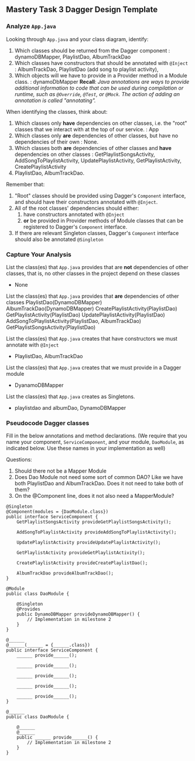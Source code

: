## Mastery Task 3 Dagger Design Template

### Analyze `App.java`

Looking through `App.java` and your class diagram, identify:

1. Which classes should be returned from the Dagger component : dynamoDBMapper, PlaylistDao, AlbumTrackDao
2. Which classes have constructors that should be annotated with `@Inject` : AlbumTrackDao, PlaylistDao (add song to playlist activity), 
3. Which objects will we have to provide in a Provider method in a Module class. : dynamoDbMapper
   **Recall**: *Java annotations are ways to provide additional information
   to code that can be used during compilation or runtime, such as `@Override`,
   `@Test`, or `@Mock`. The action of adding an annotation is called "annotating".*

When identifying the classes, think about:
1. Which classes only **have** dependencies on other classes, i.e. the
   "root" classes that we interact with at the top of our service. : App
2. Which classes only **are** dependencies of other classes, but have
   no dependencies of their own : None. 
3. Which classes both **are** dependencies of other classes and **have**
   dependencies on other classes : GetPlaylistSongsActivity, AddSongToPlaylistActivity, UpdatePlaylistActivity, GetPlaylistActivity, CreatePlaylistActivity
4. PlaylistDao, AlbumTrackDao.

Remember that:
1. "Root" classes should be provided using Dagger's `Component` interface,
   and should have their constructors annotated with `@Inject`.
1. All of the root classes' dependencies should either:
   1. have constructors annotated with `@Inject`
   1. **or** be provided in Provider methods of Module classes that can
      be registered to Dagger's `Component` interface.
1. If there are relevant Singleton classes, Dagger's `Component` interface
   should also be annotated `@Singleton`

### Capture Your Analysis

List the class(es) that `App.java` provides that are **not** dependencies of other classes, that is, no other classes
 in the project depend on these classes

* None

List the class(es) that `App.java` provides that **are** dependencies of other classes
PlaylistDao(DynamoDBMapper)
AlbumTrackDao(DynamoDBMapper)
CreatePlaylistActivity(PlaylistDao)
GetPlaylistActivity(PlaylistDao)
UpdatePlaylistActivity(PlaylistDao)
AddSongToPlaylistActivity(PlaylistDao, AlbumTrackDao)
GetPlaylistSongsActivity(PlaylistDao)

List the class(es) that `App.java` creates that have constructors we must annotate with `@Inject`

*  PlaylistDao, AlbumTrackDao

List the class(es) that `App.java` creates that we must provide in a Dagger module

* DyanamoDBMapper

List the class(es) that `App.java` creates as Singletons.

* playlistdao and albumDao, DynamoDBMapper

### Pseudocode Dagger classes

Fill in the below annotations and method declarations.
(We require that you name your component, `ServiceComponent`, and
your module, `DaoModule`, as indicated below. Use these names in
your implementation as well)

Questions: 
1. Should there not be a Mapper Module
2. Does Dao Module not need some sort of common DAO? Like we have both PlaylistDao and AlbumTrackDao. Does it not need to take both of them?
3. On the @Component line, does it not also need a MapperModule?

```
@Singleton
@Component(modules = {DaoModule.class}) 
public interface ServiceComponent {
    GetPlaylistSongsActivity provideGetPlaylistSongsActivity();

    AddSongToPlaylistActivity provideAddSongToPlaylistActivity();

    UpdatePlaylistActivity provideUpdatePlaylistActivity();

    GetPlaylistActivity provideGetPlaylistActivity();

    CreatePlaylistActivity provideCreatePlaylistDao();
    
    AlbumTrackDao provideAlbumTrackDao();
}
```



```
@Module
public class DaoModule {

    @Singleton
    @Provides
    public DynamoDBMapper provideDynamoDBMapper() {
        // Implementation in milestone 2
    }
}

```



```
@______
@______(______ = {______.class})
public interface ServiceComponent {
    ______ provide______();

    ______ provide______();

    ______ provide______();

    ______ provide______();

    ______ provide______();
}
```

```
@______
public class DaoModule {

    @______
    @______
    public ______ provide______() {
        // Implementation in milestone 2
    }
}
```
